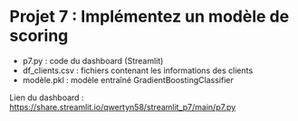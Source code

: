 # Projet 7 : Implémentez un modèle de scoring

- p7.py : code du dashboard (Streamlit)
- df_clients.csv : fichiers contenant les informations des clients
- modèle.pkl : modèle entraîné GradientBoostingClassifier

Lien du dashboard : https://share.streamlit.io/qwertyn58/streamlit_p7/main/p7.py
